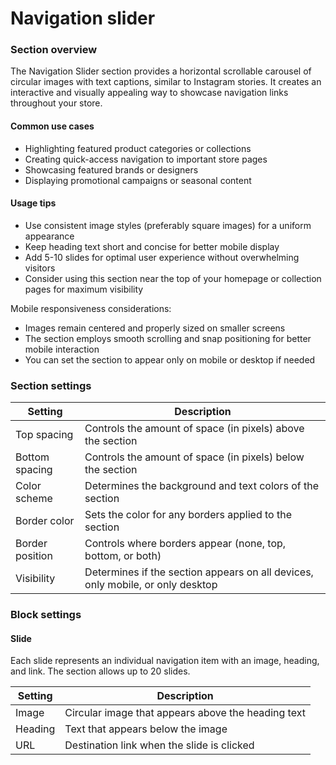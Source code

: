 # Navigation slider

### Section overview

The Navigation Slider section provides a horizontal scrollable carousel of circular images with text captions, similar to Instagram stories. It creates an interactive and visually appealing way to showcase navigation links throughout your store.

#### Common use cases

* Highlighting featured product categories or collections
* Creating quick-access navigation to important store pages
* Showcasing featured brands or designers
* Displaying promotional campaigns or seasonal content

#### Usage tips

* Use consistent image styles (preferably square images) for a uniform appearance
* Keep heading text short and concise for better mobile display
* Add 5-10 slides for optimal user experience without overwhelming visitors
* Consider using this section near the top of your homepage or collection pages for maximum visibility

Mobile responsiveness considerations:

* Images remain centered and properly sized on smaller screens
* The section employs smooth scrolling and snap positioning for better mobile interaction
* You can set the section to appear only on mobile or desktop if needed

### Section settings

| Setting         | Description                                                                    |
| --------------- | ------------------------------------------------------------------------------ |
| Top spacing     | Controls the amount of space (in pixels) above the section                     |
| Bottom spacing  | Controls the amount of space (in pixels) below the section                     |
| Color scheme    | Determines the background and text colors of the section                       |
| Border color    | Sets the color for any borders applied to the section                          |
| Border position | Controls where borders appear (none, top, bottom, or both)                     |
| Visibility      | Determines if the section appears on all devices, only mobile, or only desktop |

### Block settings

#### Slide

Each slide represents an individual navigation item with an image, heading, and link. The section allows up to 20 slides.

| Setting | Description                                        |
| ------- | -------------------------------------------------- |
| Image   | Circular image that appears above the heading text |
| Heading | Text that appears below the image                  |
| URL     | Destination link when the slide is clicked         |
